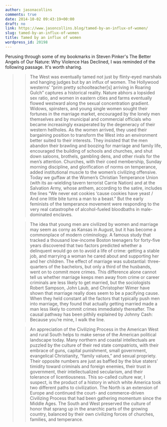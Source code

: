 ```yaml
---
author: jasonacollins
comments: true
date: 2014-10-02 09:43:19+00:00
draft: no
link: https://www.jasoncollins.blog/tamed-by-an-influx-of-women/
slug: tamed-by-an-influx-of-women
title: Tamed by an influx of women
wordpress_id: 20198
---
```


Perusing through some of my bookmarks in Steven Pinker's The Better Angels of Our Nature: Why Violence Has Declined, I was reminded of the following passage. It's worth sharing.

<blockquote>

> 
> The West was eventually tamed not just by flinty-eyed marshals and hanging judges but by an influx of women. The Hollywood westerns’ “prim pretty schoolteacher[s] arriving in Roaring Gulch” captures a historical reality. Nature abhors a lopsided sex ratio, and women in eastern cities and farms eventually flowed westward along the sexual concentration gradient. Widows, spinsters, and young single women sought their fortunes in the marriage market, encouraged by the lonely men themselves and by municipal and commercial officials who became increasingly exasperated by the degeneracy of their western hellholes. As the women arrived, they used their bargaining position to transform the West into an environment better suited to their interests. They insisted that the men abandon their brawling and boozing for marriage and family life, encouraged the building of schools and churches, and shut down saloons, brothels, gambling dens, and other rivals for the men’s attention. Churches, with their coed membership, Sunday morning discipline, and glorification of norms on temperance, added institutional muscle to the women’s civilizing offensive. Today we guffaw at the Women’s Christian Temperance Union (with its ax-wielding tavern terrorist Carrie Nation) and at the Salvation Army, whose anthem, according to the satire, includes the lines “We never eat cookies ‘cause cookies have yeast / And one little bite turns a man to a beast.” But the early feminists of the temperance movement were responding to the very real catastrophe of alcohol-fueled bloodbaths in male-dominated enclaves.
> 
> 

> 
> The idea that young men are civilized by women and marriage may seem as corny as Kansas in August, but it has become a commonplace of modern criminology. A famous study that tracked a thousand low-income Boston teenagers for forty-five years discovered that two factors predicted whether a delinquent would go on to avoid a life of crime: getting a stable job, and marrying a woman he cared about and supporting her and her children. The effect of marriage was substantial: three-quarters of the bachelors, but only a third of the husbands, went on to commit more crimes. This difference alone cannot tell us whether marriage keeps men away from crime or career criminals are less likely to get married, but the sociologists Robert Sampson, John Laub, and Christopher Wimer have shown that marriage really does seem to be a pacifying cause. When they held constant all the factors that typically push men into marriage, they found that actually getting married made a man less likely to commit crimes immediately thereafter. The causal pathway has been pithily explained by Johnny Cash: Because you’re mine, I walk the line.
> 
> 

> 
> An appreciation of the Civilizing Process in the American West and rural South helps to make sense of the American political landscape today. Many northern and coastal intellectuals are puzzled by the culture of their red state compatriots, with their embrace of guns, capital punishment, small government, evangelical Christianity, “family values,” and sexual propriety. Their opposite numbers are just as baffled by the blue staters’ timidity toward criminals and foreign enemies, their trust in government, their intellectualized secularism, and their tolerance of licentiousness. This so-called culture war, I suspect, is the product of a history in which white America took two different paths to civilization. The North is an extension of Europe and continued the court- and commerce-driven Civilizing Process that had been gathering momentum since the Middle Ages. The South and West preserved the culture of honor that sprang up in the anarchic parts of the growing country, balanced by their own civilizing forces of churches, families, and temperance.
> 
> 
</blockquote>
